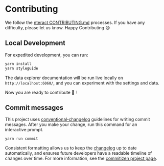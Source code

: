 # Contributing

We follow the [nteract CONTRIBUTING.md](https://raw.githubusercontent.com/nteract/nteract/main/CONTRIBUTING.md) processes. If you
have any difficulty, please let us know. Happy Contributing :smile:

## Local Development

For expedited development, you can run:

```bash
yarn install
yarn styleguide
```

The data explorer documentation will be run live locally on `http://localhost:6060/`, and you can experiment with the settings and data.

Now you are ready to contribute :tada: !

## Commit messages

This project uses [conventional-changelog](https://github.com/conventional-changelog/conventional-changelog) guidelines for writing commit messages. After you make your change, run this command for an interactive prompt.

```bash
yarn run commit
```

Consistent formatting allows us to keep the [changelog](./CHANGELOG.md) up to date automatically, and ensures future developers have a readable timeline of changes over time. For more information, see the [commitizen project page](https://github.com/commitizen/cz-cli).
